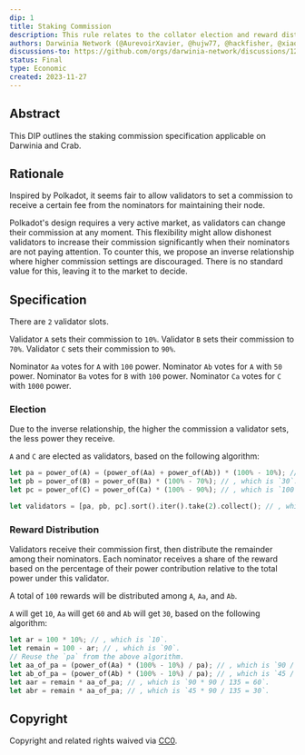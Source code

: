 ```yaml
---
dip: 1
title: Staking Commission
description: This rule relates to the collator election and reward distribution through staking commission.
authors: Darwinia Network (@AurevoirXavier, @hujw77, @hackfisher, @xiaoch05)
discussions-to: https://github.com/orgs/darwinia-network/discussions/1238, https://github.com/orgs/darwinia-network/discussions/1272
status: Final
type: Economic
created: 2023-11-27
---
```



## Abstract
This DIP outlines the staking commission specification applicable on Darwinia and Crab.


## Rationale
Inspired by Polkadot, it seems fair to allow validators to set a commission to receive a certain fee from the nominators for maintaining their node.

Polkadot's design requires a very active market, as validators can change their commission at any moment. This flexibility might allow dishonest validators to increase their commission significantly when their nominators are not paying attention. To counter this, we propose an inverse relationship where higher commission settings are discouraged. There is no standard value for this, leaving it to the market to decide.


## Specification
There are `2` validator slots.

Validator `A` sets their commission to `10%`.
Validator `B` sets their commission to `70%`.
Validator `C` sets their commission to `90%`.

Nominator `Aa` votes for `A` with `100` power.
Nominator `Ab` votes for `A` with `50` power.
Nominator `Ba` votes for `B` with `100` power.
Nominator `Ca` votes for `C` with `1000` power.

### Election
Due to the inverse relationship, the higher the commission a validator sets, the less power they receive.

`A` and `C` are elected as validators, based on the following algorithm:
```rs
let pa = power_of(A) = (power_of(Aa) + power_of(Ab)) * (100% - 10%); // , which is `135`.
let pb = power_of(B) = power_of(Ba) * (100% - 70%); // , which is `30`.
let pc = power_of(C) = power_of(Ca) * (100% - 90%); // , which is `100`.

let validators = [pa, pb, pc].sort().iter().take(2).collect(); // , which is `[pa, pc]`.
```

### Reward Distribution
Validators receive their commission first, then distribute the remainder among their nominators.
Each nominator receives a share of the reward based on the percentage of their power contribution relative to the total power under this validator.

A total of `100` rewards will be distributed among `A`, `Aa`, and `Ab`.

`A` will get `10`, `Aa` will get `60` and `Ab` will get `30`, based on the following algorithm:
```rs
let ar = 100 * 10%; // , which is `10`.
let remain = 100 - ar; // , which is `90`.
// Reuse the `pa` from the above algorithm.
let aa_of_pa = (power_of(Aa) * (100% - 10%) / pa); // , which is `90 / 135`.
let ab_of_pa = (power_of(Ab) * (100% - 10%) / pa); // , which is `45 / 135`.
let aar = remain * aa_of_pa; // , which is `90 * 90 / 135 = 60`.
let abr = remain * aa_of_pa; // , which is `45 * 90 / 135 = 30`.
```


## Copyright
Copyright and related rights waived via [CC0](../LICENSE).

